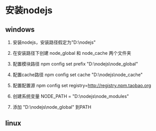 # 安装nodejs

## windows

1. 安装nodejs，安装路径假定为"D:\nodejs"

2. 在安装路径下创建 node_global 和 node_cache 两个文件夹

3. 配置模块路径 npm config set prefix "D:\nodejs\node_global"

4. 配置cache路径 npm config set cache "D:\nodejs\node_cache"

5. 配置配置源 npm config set registry=http://registry.npm.taobao.org

6. 创建系统变量 NODE_PATH = "D:\nodejs\node_modules"

7. 添加 "D:\nodejs\node_global" 到PATH

## linux


